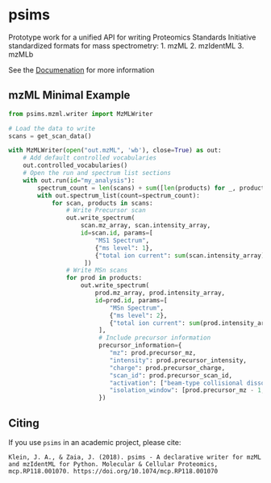 # psims
Prototype work for a unified API for writing Proteomics Standards Initiative standardized formats
for mass spectrometry:
    1. mzML
    2. mzIdentML
    3. mzMLb

See the [Documenation](https://mobiusklein.github.io/psims) for more information

## mzML Minimal Example

```python
from psims.mzml.writer import MzMLWriter

# Load the data to write
scans = get_scan_data()

with MzMLWriter(open("out.mzML", 'wb'), close=True) as out:
    # Add default controlled vocabularies
    out.controlled_vocabularies()
    # Open the run and spectrum list sections
    with out.run(id="my_analysis"):
        spectrum_count = len(scans) + sum([len(products) for _, products in scans])
        with out.spectrum_list(count=spectrum_count):
            for scan, products in scans:
                # Write Precursor scan
                out.write_spectrum(
                    scan.mz_array, scan.intensity_array,
                    id=scan.id, params=[
                        "MS1 Spectrum",
                        {"ms level": 1},
                        {"total ion current": sum(scan.intensity_array)}
                     ])
                # Write MSn scans
                for prod in products:
                    out.write_spectrum(
                        prod.mz_array, prod.intensity_array,
                        id=prod.id, params=[
                            "MSn Spectrum",
                            {"ms level": 2},
                            {"total ion current": sum(prod.intensity_array)}
                         ],
                         # Include precursor information
                         precursor_information={
                            "mz": prod.precursor_mz,
                            "intensity": prod.precursor_intensity,
                            "charge": prod.precursor_charge,
                            "scan_id": prod.precursor_scan_id,
                            "activation": ["beam-type collisional dissociation", {"collision energy": 25}],
                            "isolation_window": [prod.precursor_mz - 1, prod.precursor_mz, prod.precursor_mz + 1]
                         })
```

## Citing

If you use `psims` in an academic project, please cite:

    Klein, J. A., & Zaia, J. (2018). psims - A declarative writer for mzML and mzIdentML for Python. Molecular & Cellular Proteomics, mcp.RP118.001070. https://doi.org/10.1074/mcp.RP118.001070
